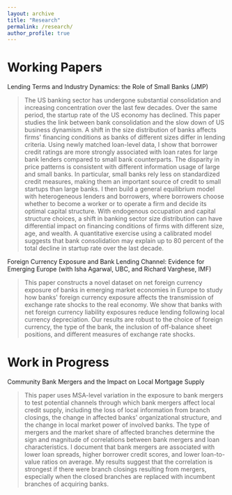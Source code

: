 ```yaml
---
layout: archive
title: "Research"
permalink: /research/
author_profile: true
---
```

Working Papers
======
Lending Terms and Industry Dynamics: the Role of Small Banks (JMP)
>The US banking sector has undergone substantial consolidation and increasing concentration over the last few decades. Over the same period, the startup rate of the US economy has declined. This paper studies the link between bank consolidation and the slow down of US business dynamism. A shift in the size distribution of banks affects firms' financing conditions as banks of different sizes differ in lending criteria. Using newly matched loan-level data, I show that borrower credit ratings are more strongly associated with loan rates for large bank lenders compared to small bank counterparts. The disparity in price patterns is consistent with different information usage of large and small banks. In particular, small banks rely less on standardized credit measures, making them an important source of credit to small startups than large banks. I then build a general equilibrium model with heterogeneous lenders and borrowers, where borrowers choose whether to become a worker or to operate a firm and decide its optimal capital structure. With endogenous occupation and capital structure choices, a shift in banking sector size distribution can have differential impact on financing conditions of firms with different size, age, and wealth. A quantitative exercise using a calibrated model suggests that bank consolidation may explain up to 80 percent of the total decline in startup rate over the last decade.

Foreign Currency Exposure and Bank Lending Channel: Evidence for Emerging Europe (with Isha Agarwal, UBC, and Richard Varghese, IMF)
>This paper constructs a novel dataset on net foreign currency exposure of banks in emerging market economies in Europe to study how banks' foreign currency exposure affects the transmission of exchange rate shocks to the real economy. We show that banks with net foreign currency liability exposures reduce lending following local currency depreciation. Our results are robust to the choice of foreign currency, the type of the bank, the inclusion of off-balance sheet positions, and different measures of exchange rate shocks.

Work in Progress
======
Community Bank Mergers and the Impact on Local Mortgage Supply
>This paper uses MSA-level variation in the exposure to bank mergers to test potential channels through which bank mergers affect local credit supply, including the loss of local information from branch closings, the change in affected banks' organizational structure, and the change in local market power of involved banks. The type of mergers and the market share of affected branches determine the sign and magnitude of correlations between bank mergers and loan characteristics. I document that bank mergers are associated with lower loan spreads, higher borrower credit scores, and lower loan-to-value ratios on average. My results suggest that the correlation is strongest if there were branch closings resulting from mergers, especially when the closed branches are replaced with incumbent branches of acquiring banks.
